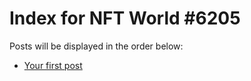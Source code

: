 # Index for NFT World #6205
Posts will be displayed in the order below:

- [Your first post](./001-first.md)

